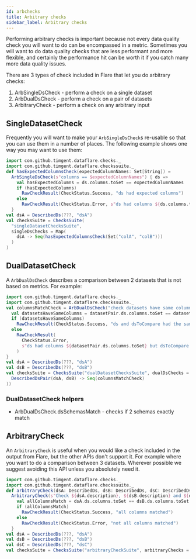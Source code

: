 ```yaml
---
id: arbchecks
title: Arbitrary checks
sidebar_label: Arbitrary checks
---
```

Performing arbitrary checks is important because not every data quality check you will want to do can be encompassed
in a metric. Sometimes you will want to do data quality checks that are less performant and more flexible, and
certainly the performance hit can be worth it if you catch many more data quality issues.

There are 3 types of check included in Flare that let you do arbitrary checks:

1) ArbSingleDsCheck - perform a check on a single dataset
2) ArbDualDsCheck - perform a check on a pair of datasets
3) ArbitraryCheck - perform a check on any arbitrary input

## SingleDatasetCheck
Frequently you will want to make your `ArbSingleDsCheck`s re-usable so that you can use them in a number of places.
The following example shows one way you may want to use them:
```scala mdoc:compile-only
import com.github.timgent.dataflare.checks._
import com.github.timgent.dataflare.checkssuite._
def hasExpectedColumnsCheck(expectedColumnNames: Set[String]) =
  ArbSingleDsCheck(s"columns == $expectedColumnNames") { ds =>
    val hasExpectedColumns = ds.columns.toSet == expectedColumnNames
    if (hasExpectedColumns)
      RawCheckResult(CheckStatus.Success, "ds had expected columns")
    else
      RawCheckResult(CheckStatus.Error, s"ds had columns ${ds.columns.toSet} instead of expected columns")
  }
val dsA = DescribedDs(???, "dsA")
val checksSuite = ChecksSuite(
  "singleDatasetChecksSuite",
  singleDsChecks = Map(
    dsA -> Seq(hasExpectedColumnsCheck(Set("colA", "colB")))
  )
)
```

## DualDatasetCheck
A `ArbDualDsCheck` describes a comparison between 2 datasets that is not based on metrics. For example:
```scala mdoc:compile-only
import com.github.timgent.dataflare.checks._
import com.github.timgent.dataflare.checkssuite._
val columnsMatchCheck = ArbDualDsCheck("check datasets have same columns") { datasetPair =>
  val datasetsHaveSameColumns = datasetPair.ds.columns.toSet == datasetPair.dsToCompare.columns.toSet
  if (datasetsHaveSameColumns)
    RawCheckResult(CheckStatus.Success, "ds and dsToCompare had the same columns")
  else
    RawCheckResult(
      CheckStatus.Error,
      s"ds had columns ${datasetPair.ds.columns.toSet} but dsToCompare had columns ${datasetPair.dsToCompare.columns.toSet}"
    )
}
val dsA = DescribedDs(???, "dsA")
val dsB = DescribedDs(???, "dsB")
val checksSuite = ChecksSuite("dualDatasetChecksSuite", dualDsChecks = Map(
  DescribedDsPair(dsA, dsB) -> Seq(columnsMatchCheck)
))
```

### DualDatasetCheck helpers
* ArbDualDsCheck.dsSchemasMatch - checks if 2 schemas exactly match

## ArbitraryCheck
An `ArbitraryCheck` is useful when you would like a check included in the output from Flare, but the other APIs don't
support it. For example where you want to do a comparison between 3 datasets. Wherever possible we suggest avoiding
this API unless you absolutely need it.
```scala mdoc:compile-only
import com.github.timgent.dataflare.checks._
import com.github.timgent.dataflare.checkssuite._
def arbitraryCheck(dsA: DescribedDs, dsB: DescribedDs, dsC: DescribedDs) =
  ArbitraryCheck(s"Check ${dsA.description}, ${dsB.description} and ${dsC.description} all have the same columns") {
    val allColumnsMatch = dsA.ds.columns.toSet == dsB.ds.columns.toSet && dsA.ds.columns.toSet == dsC.ds.columns.toSet
    if (allColumnsMatch)
      RawCheckResult(CheckStatus.Success, "all columns matched")
    else
      RawCheckResult(CheckStatus.Error, "not all columns matched")
  }
val dsA = DescribedDs(???, "dsA")
val dsB = DescribedDs(???, "dsB")
val dsC = DescribedDs(???, "dsC")
val checksSuite = ChecksSuite("arbitraryCheckSuite", arbitraryChecks = Seq(arbitraryCheck(dsA, dsB, dsC)))
```